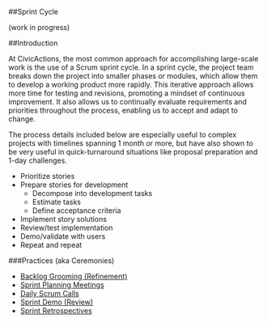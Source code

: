##Sprint Cycle

(work in progress)

##Introduction

At CivicActions, the most common approach for accomplishing large-scale work is the use of a Scrum sprint cycle. In a sprint cycle, the project team breaks down the project into smaller phases or modules, which allow them to develop a working product more rapidly. This iterative approach allows more time for testing and revisions, promoting a mindset of continuous improvement. It also allows us to continually evaluate requirements and priorities throughout the process, enabling us to accept and adapt to change.

The process details included below are especially useful to complex projects with timelines spanning 1 month or more, but have also shown to be very useful in quick-turnaround situations like proposal preparation and 1-day challenges. 


- Prioritize stories
- Prepare stories for development
  - Decompose into development tasks
  - Estimate tasks
  - Define acceptance criteria
- Implement story solutions
- Review/test implementation
- Demo/validate with users
- Repeat and repeat

###Practices (aka Ceremonies)

- [Backlog Grooming (Refinement)](practices/backlog-grooming.md)
- [Sprint Planning Meetings](practices/sprint-planning-meetings.md)
- [Daily Scrum Calls](practices/daily-scrum-calls.md)
- [Sprint Demo (Review)](practices/sprint-demo.md)
- [Sprint Retrospectives](practices/sprint-retrospectives.md)
